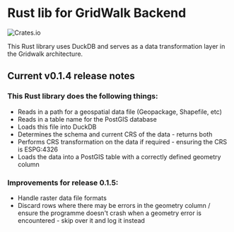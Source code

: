 # Rust lib for GridWalk Backend
![Crates.io](https://img.shields.io/crates/d/duckdb-postgis)

This Rust library uses DuckDB and serves as a data transformation layer in the Gridwalk architecture.

## Current v0.1.4 release notes

### This Rust library does the following things:

- Reads in a path for a geospatial data file (Geopackage, Shapefile, etc)
- Reads in a table name for the PostGIS database
- Loads this file into DuckDB
- Determines the schema and current CRS of the data - returns both
- Performs CRS transformation on the data if required - ensuring the CRS is ESPG:4326
- Loads the data into a PostGIS table with a correctly defined geometry column

### Improvements for release 0.1.5:

- Handle raster data file formats
- Discard rows where there may be errors in the geometry column / ensure the programme doesn't crash when a geometry error is encountered - skip over it and log it instead
